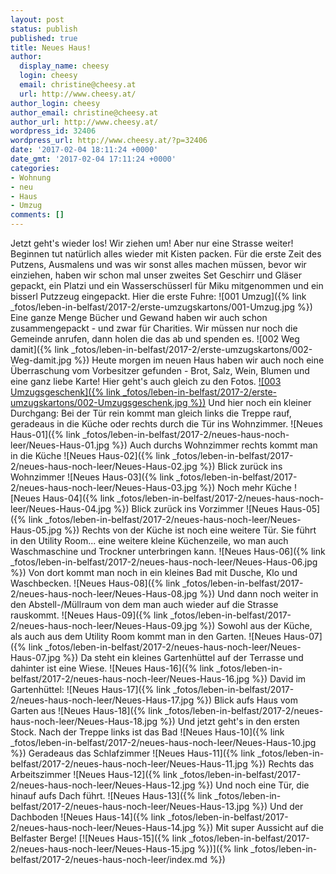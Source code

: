 ```yaml
---
layout: post
status: publish
published: true
title: Neues Haus!
author:
  display_name: cheesy
  login: cheesy
  email: christine@cheesy.at
  url: http://www.cheesy.at/
author_login: cheesy
author_email: christine@cheesy.at
author_url: http://www.cheesy.at/
wordpress_id: 32406
wordpress_url: http://www.cheesy.at/?p=32406
date: '2017-02-04 18:11:24 +0000'
date_gmt: '2017-02-04 17:11:24 +0000'
categories:
- Wohnung
- neu
- Haus
- Umzug
comments: []
---
```

Jetzt geht's wieder los! Wir ziehen um! Aber nur eine Strasse weiter!
Beginnen tut natürlich alles wieder mit Kisten packen. Für die erste Zeit des Putzens, Ausmalens und was wir sonst alles machen müssen, bevor wir einziehen, haben wir schon mal unser zweites Set Geschirr und Gläser gepackt, ein Platzi und ein Wasserschüsserl für Miku mitgenommen und ein bisserl Putzzeug eingepackt.
Hier die erste Fuhre:
 ![001 Umzug]({% link _fotos/leben-in-belfast/2017-2/erste-umzugskartons/001-Umzug.jpg %})
Eine ganze Menge Bücher und Gewand haben wir auch schon zusammengepackt - und zwar für Charities. Wir müssen nur noch die Gemeinde anrufen, dann holen die das ab und spenden es.
![002 Weg damit]({% link _fotos/leben-in-belfast/2017-2/erste-umzugskartons/002-Weg-damit.jpg %})
Heute morgen im neuen Haus haben wir auch noch eine Überraschung vom Vorbesitzer gefunden - Brot, Salz, Wein, Blumen und eine ganz liebe Karte! Hier geht's auch gleich zu den Fotos.
[![003 Umzugsgeschenk]({% link _fotos/leben-in-belfast/2017-2/erste-umzugskartons/002-Umzugsgeschenk.jpg %})](http://www.cheesy.at/fotos/leben-in-belfast/neues-haus/)
Und hier noch ein kleiner Durchgang:
Bei der Tür rein kommt man gleich links die Treppe rauf, geradeaus in die Küche oder rechts durch die Tür ins Wohnzimmer.
![Neues Haus-01]({% link _fotos/leben-in-belfast/2017-2/neues-haus-noch-leer/Neues-Haus-01.jpg %})
Auch durchs Wohnzimmer rechts kommt man in die Küche
![Neues Haus-02]({% link _fotos/leben-in-belfast/2017-2/neues-haus-noch-leer/Neues-Haus-02.jpg %})
Blick zurück ins Wohnzimmer
![Neues Haus-03]({% link _fotos/leben-in-belfast/2017-2/neues-haus-noch-leer/Neues-Haus-03.jpg %})
Noch mehr Küche
![Neues Haus-04]({% link _fotos/leben-in-belfast/2017-2/neues-haus-noch-leer/Neues-Haus-04.jpg %})
Blick zurück ins Vorzimmer
 ![Neues Haus-05]({% link _fotos/leben-in-belfast/2017-2/neues-haus-noch-leer/Neues-Haus-05.jpg %})
Rechts von der Küche ist noch eine weitere Tür. Sie führt in den Utility Room... eine weitere kleine Küchenzeile, wo man auch Waschmaschine und Trockner unterbringen kann.
![Neues Haus-06]({% link _fotos/leben-in-belfast/2017-2/neues-haus-noch-leer/Neues-Haus-06.jpg %})
Von dort kommt man noch in ein kleines Bad mit Dusche, Klo und Waschbecken.
![Neues Haus-08]({% link _fotos/leben-in-belfast/2017-2/neues-haus-noch-leer/Neues-Haus-08.jpg %})
Und dann noch weiter in den Abstell-/Müllraum von dem man auch wieder auf die Strasse rauskommt.
![Neues Haus-09]({% link _fotos/leben-in-belfast/2017-2/neues-haus-noch-leer/Neues-Haus-09.jpg %})
Sowohl aus der Küche, als auch aus dem Utility Room kommt man in den Garten.
![Neues Haus-07]({% link _fotos/leben-in-belfast/2017-2/neues-haus-noch-leer/Neues-Haus-07.jpg %})
Da steht ein kleines Gartenhüttel auf der Terrasse und dahinter ist eine Wiese.
![Neues Haus-16]({% link _fotos/leben-in-belfast/2017-2/neues-haus-noch-leer/Neues-Haus-16.jpg %})
David im Gartenhüttel:
![Neues Haus-17]({% link _fotos/leben-in-belfast/2017-2/neues-haus-noch-leer/Neues-Haus-17.jpg %})
Blick aufs Haus vom Garten aus
![Neues Haus-18]({% link _fotos/leben-in-belfast/2017-2/neues-haus-noch-leer/Neues-Haus-18.jpg %})
Und jetzt geht's in den ersten Stock. Nach der Treppe links ist das Bad
![Neues Haus-10]({% link _fotos/leben-in-belfast/2017-2/neues-haus-noch-leer/Neues-Haus-10.jpg %})
Geradeaus das Schlafzimmer
![Neues Haus-11]({% link _fotos/leben-in-belfast/2017-2/neues-haus-noch-leer/Neues-Haus-11.jpg %})
Rechts das Arbeitszimmer
![Neues Haus-12]({% link _fotos/leben-in-belfast/2017-2/neues-haus-noch-leer/Neues-Haus-12.jpg %})
Und noch eine Tür, die hinauf aufs Dach führt.
![Neues Haus-13]({% link _fotos/leben-in-belfast/2017-2/neues-haus-noch-leer/Neues-Haus-13.jpg %})
Und der Dachboden
![Neues Haus-14]({% link _fotos/leben-in-belfast/2017-2/neues-haus-noch-leer/Neues-Haus-14.jpg %})
Mit super Aussicht auf die Belfaster Berge!
[![Neues Haus-15]({% link _fotos/leben-in-belfast/2017-2/neues-haus-noch-leer/Neues-Haus-15.jpg %})]({% link _fotos/leben-in-belfast/2017-2/neues-haus-noch-leer/index.md %})
